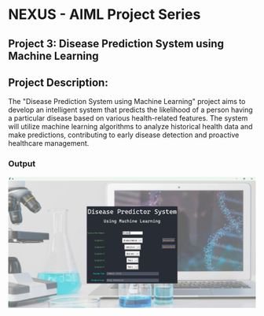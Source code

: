 # NEXUS - AIML Project Series

## Project 3:  Disease Prediction System using Machine Learning

## Project Description:
The "Disease Prediction System using Machine Learning" project aims to 
develop an intelligent system that predicts the likelihood of a person having a 
particular disease based on various health-related features. The system will 
utilize machine learning algorithms to analyze historical health data and make 
predictions, contributing to early disease detection and proactive healthcare 
management.

### Output
![path_to_your_image/college_admission_chatbot_output.png](https://github.com/jananinagarajan0717/AIML-Project-Series./blob/main/Disease%20Prediction%20System/DiseasePredictionSystemOutput.png?raw=true)
